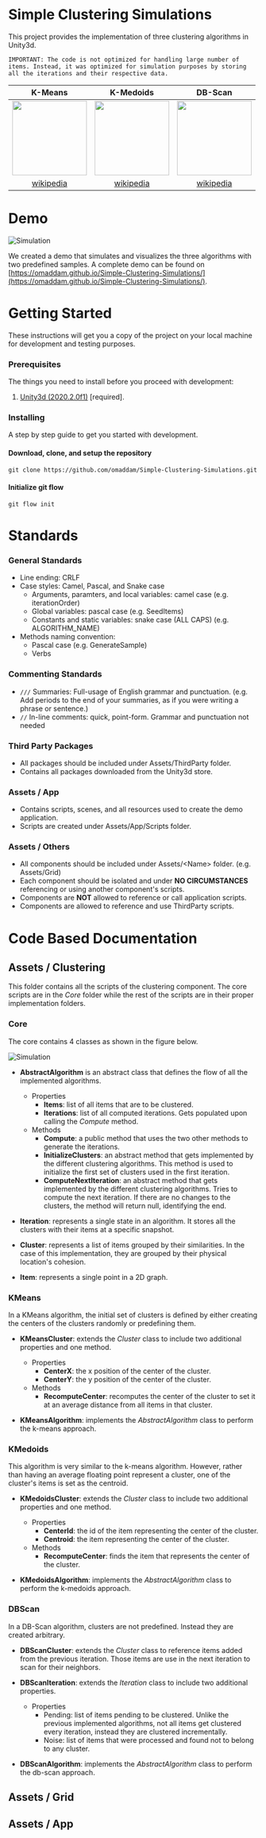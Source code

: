 # Simple Clustering Simulations 

This project provides the implementation of three clustering algorithms in Unity3d.

` IMPORTANT: The code is not optimized for handling large number of items. Instead, it was optimized for simulation purposes by storing all the iterations and their respective data. `

| K-Means | K-Medoids | DB-Scan |
| :-----: | :-------: | :-----: |
| <img src="docs/KMeans.png" height="150" /> | <img src="docs/KMedoids.jpg" height="150" />   | <img src="docs/DBScan.jpg" height="150" /> |
| [wikipedia](https://en.wikipedia.org/wiki/K-means_clustering) | [wikipedia](https://en.wikipedia.org/wiki/K-medoids)   | [wikipedia](https://en.wikipedia.org/wiki/DBSCAN) |

# Demo

![Simulation](docs/Simulation.gif)

We created a demo that simulates and visualizes the three algorithms with two predefined samples.
A complete demo can be found on [https://omaddam.github.io/Simple-Clustering-Simulations/](https://omaddam.github.io/Simple-Clustering-Simulations/).

# Getting Started

These instructions will get you a copy of the project on your local machine for development and testing purposes.

### Prerequisites

The things you need to install before you proceed with development:

1) [Unity3d (2020.2.0f1)](https://unity3d.com/get-unity/download/archive) [required].

### Installing

A step by step guide to get you started with development.

#### Download, clone, and setup the repository

```git
git clone https://github.com/omaddam/Simple-Clustering-Simulations.git
```

#### Initialize git flow

```git
git flow init
```

# Standards

### General Standards

* Line ending: CRLF
* Case styles: Camel, Pascal, and Snake case
  * Arguments, paramters, and local variables: camel case (e.g. iterationOrder)
  * Global variables: pascal case (e.g. SeedItems)
  * Constants and static variables: snake case (ALL CAPS) (e.g. ALGORITHM_NAME)
* Methods naming convention:
  * Pascal case (e.g. GenerateSample)
  * Verbs

### Commenting Standards

* `///` Summaries: Full-usage of English grammar and punctuation. (e.g. Add periods to the end of your summaries, as if you were writing a phrase or sentence.)
*  `//` In-line comments: quick, point-form. Grammar and punctuation not needed

### Third Party Packages

* All packages should be included under Assets/ThirdParty folder.
* Contains all packages downloaded from the Unity3d store.

### Assets / App

* Contains scripts, scenes, and all resources used to create the demo application.
* Scripts are created under Assets/App/Scripts folder.

### Assets / Others

* All components should be included under Assets/\<Name> folder. (e.g. Assets/Grid)
* Each component should be isolated and under **NO CIRCUMSTANCES** referencing or using another component's scripts.
* Components are **NOT** allowed to reference or call application scripts.
* Components are allowed to reference and use ThirdParty scripts.

# Code Based Documentation

## Assets / Clustering

This folder contains all the scripts of the clustering component. The core scripts are in the *Core* folder while the rest of the scripts are in their proper implementation folders.

### Core

The core contains 4 classes as shown in the figure below.

![Simulation](docs/ClusteringCore.png)

* **AbstractAlgorithm** is an abstract class that defines the flow of all the implemented algorithms.
  * Properties
    * **Items**: list of all items that are to be clustered.
    * **Iterations**: list of all computed iterations. Gets populated upon calling the *Compute* method.
  * Methods
    * **Compute**: a public method that uses the two other methods to generate the iterations.
    * **InitializeClusters**: an abstract method that gets implemented by the different clustering algorithms. This method is used to initialize the first set of clusters used in the first iteration.
    * **ComputeNextIteration**: an abstract method that gets implemented by the different clustering algorithms. Tries to compute the next iteration. If there are no changes to the clusters, the method will return null, identifying the end.

* **Iteration**: represents a single state in an algorithm. It stores all the clusters with their items at a specific snapshot.

* **Cluster**: represents a list of items grouped by their similarities. In the case of this implementation, they are grouped by their physical location's cohesion.
  
* **Item**: represents a single point in a 2D graph.

### KMeans

In a KMeans algorithm, the initial set of clusters is defined by either creating the centers of the clusters randomly or predefining them.

* **KMeansCluster**: extends the *Cluster* class to include two additional properties and one method.
  * Properties
    * **CenterX**: the x position of the center of the cluster.
    * **CenterY**: the y position of the center of the cluster.
  * Methods
    * **RecomputeCenter**: recomputes the center of the cluster to set it at an average distance from all items in that cluster.

* **KMeansAlgorithm**: implements the *AbstractAlgorithm* class to perform the k-means approach.

### KMedoids

This algorithm is very similar to the k-means algorithm. However, rather than having an average floating point represent a cluster, one of the cluster's items is set as the centroid.

* **KMedoidsCluster**: extends the *Cluster* class to include two additional properties and one method.
  * Properties
    * **CenterId**: the id of the item representing the center of the cluster.
    * **Centroid**: the item representing the center of the cluster.
  * Methods
    * **RecomputeCenter**: finds the item that represents the center of the cluster.
  
* **KMedoidsAlgorithm**: implements the *AbstractAlgorithm* class to perform the k-medoids approach.

### DBScan

In a DB-Scan algorithm, clusters are not predefined. Instead they are created arbitrary.

* **DBScanCluster**: extends the *Cluster* class to reference items added from the previous iteration. Those items are use in the next iteration to scan for their neighbors.

* **DBScanIteration**: extends the *Iteration* class to include two additional properties.
  * Properties
    * Pending: list of items pending to be clustered. Unlike the previous implemented algorithms, not all items get clustered every iteration, instead they are clustered incrementally.
    * Noise: list of items that were processed and found not to belong to any cluster.

* **DBScanAlgorithm**: implements the *AbstractAlgorithm* class to perform the db-scan approach.

## Assets / Grid

## Assets / App